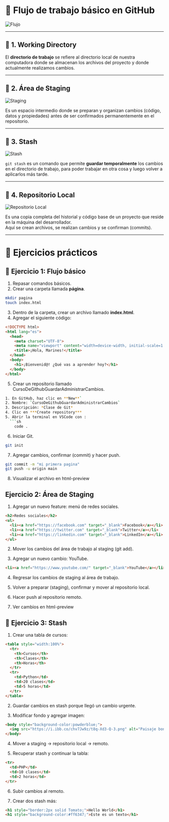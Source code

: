 # 📌 Flujo de trabajo básico en GitHub

![Flujo](img/flujoTrabajo.png)

---

## 🔹 1. Working Directory
El **directorio de trabajo** se refiere al directorio local de nuestra computadora donde se almacenan los archivos del proyecto y donde actualmente realizamos cambios.

---

## 🔹 2. Área de Staging
![Staging](img/Staging.png)

Es un espacio intermedio donde se preparan y organizan cambios (código, datos y propiedades) antes de ser confirmados permanentemente en el repositorio.

---

## 🔹 3. Stash
![Stash](img/Stash.png)

`git stash` es un comando que permite **guardar temporalmente** los cambios en el directorio de trabajo, para poder trabajar en otra cosa y luego volver a aplicarlos más tarde.

---

## 🔹 4. Repositorio Local
![Repositorio Local](img/RepositorioLocal.png)

Es una copia completa del historial y código base de un proyecto que reside en la máquina del desarrollador.  
Aquí se crean archivos, se realizan cambios y se confirman (commits).

---

# 📝 Ejercicios prácticos

## 🔸 Ejercicio 1: Flujo básico
1. Repasar comandos básicos.  
2. Crear una carpeta llamada **página**.
 ```sh
 mkdir pagina
 touch index.html
 ```
3. Dentro de la carpeta, crear un archivo llamado **index.html**.  
4. Agregar el siguiente código:

```html
<!DOCTYPE html>
<html lang="es">
  <head>
    <meta charset="UTF-8">
    <meta name="viewport" content="width=device-width, initial-scale=1.0">
    <title>¡Hola, Marines!</title>
  </head>
  <body>
    <h1>¡Bienvenid@! ¿Qué vas a aprender hoy?</h1>
  </body>
</html>
```
5. Crear un repositorio llamado CursoDeGithubGuardarAdministrarCambios.
```sh
1. En GitHub, haz clic en **New**`
2. Nombre: `CursoDeGithubGuardarAdministrarCambios`
3. Descripción: *Clase de Git*
4. Clic en ***Create repository***
5. Abrir la terminal en VSCode con :
  ```sh
    code .
  ```

6. Iniciar Git.
```sh
git init
```
7. Agregar cambios, confirmar (commit) y hacer push.
```sh
git commit -m "mi primera pagina"
git push -u origin main
```

8. Visualizar el archivo en html-preview

## Ejercicio 2: Área de Staging

1. Agregar un nuevo feature: menú de redes sociales.
```html
<h2>Redes sociales</h2>
<ul>
  <li><a href="https://facebook.com" target="_blank">Facebook</a></li>
  <li><a href="https://twitter.com" target="_blank">Twitter</a></li>
  <li><a href="https://linkedin.com" target="_blank">LinkedIn</a></li>
</ul>
```
2. Mover los cambios del área de trabajo al staging (git add).

3. Agregar un nuevo cambio: YouTube.
```html
<li><a href="https://www.youtube.com/" target="_blank">YouTube</a></li>
```
4. Regresar los cambios de staging al área de trabajo.

5. Volver a preparar (staging), confirmar y mover al repositorio local.

6. Hacer push al repositorio remoto.

7. Ver cambios en html-preview

## 🔸 Ejercicio 3: Stash

1. Crear una tabla de cursos:
```html
<table style="width:100%">
  <tr>
    <th>Cursos</th>
    <th>Clases</th>
    <th>Horas</th>
  </tr>
  <tr>
    <td>Python</td>
    <td>20 clases</td>
    <td>5 horas</td>
  </tr>
</table>
```

2. Guardar cambios en stash porque llegó un cambio urgente.

3. Modificar fondo y agregar imagen:
```html
<body style="background-color:powderblue;">
  <img src="https://i.ibb.co/chv7Jw9z/t8q-Xd3-Q-3.png" alt="Paisaje bonito">
</body>

```
4. Mover a staging → repositorio local → remoto.

5. Recuperar stash y continuar la tabla:

```html
<tr>
  <td>PHP</td>
  <td>10 clases</td>
  <td>2 horas</td>
</tr>
```
6. Subir cambios al remoto.

7. Crear dos stash más:

```html
<h1 style="border:2px solid Tomato;">Hello World</h1>
<h1 style="background-color:#ff6347;">Este es un texto</h1>

```


